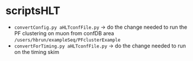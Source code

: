 scriptsHLT
==========
*   `convertConfig.py aHLTconfFile.py` -> do the change needed to run the PF clustering on muon from confDB area `/users/hbrun/exampleSeq/PFclusterExample`
*   `convertForTiming.py aHLTconfFile.py` -> do the change needed to run on the timing skim

